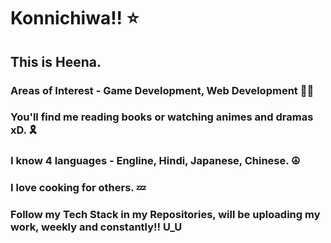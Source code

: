 # Konnichiwa!! ⭐
## This is Heena. 
### Areas of Interest - Game Development, Web Development 🐱‍🏍
### You'll find me reading books or watching animes and dramas xD. 🎗
### I know 4 languages - Engline, Hindi, Japanese, Chinese. ☮
### I love cooking for others. 💤
### Follow my Tech Stack in my Repositories, will be uploading my work, weekly and constantly!! U_U

